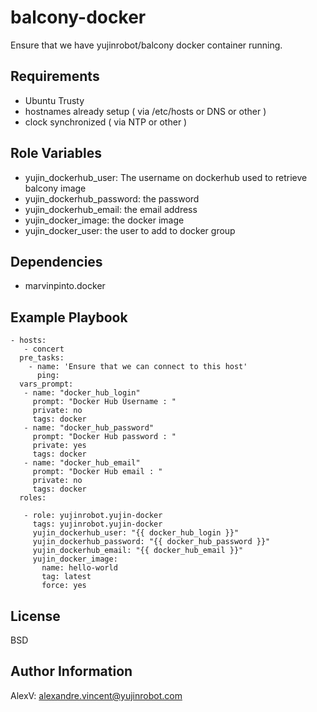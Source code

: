 balcony-docker
==============

Ensure that we have yujinrobot/balcony docker container running.

Requirements
------------

 - Ubuntu Trusty
 - hostnames already setup ( via /etc/hosts or DNS or other )
 - clock synchronized ( via NTP or other )

Role Variables
--------------

 - yujin_dockerhub_user: The username on dockerhub used to retrieve balcony image
 - yujin_dockerhub_password: the password
 - yujin_dockerhub_email: the email address 
 - yujin_docker_image: the docker image
 - yujin_docker_user: the user to add to docker group

Dependencies
------------

 - marvinpinto.docker
 
Example Playbook
----------------

    - hosts: 
       - concert
      pre_tasks:
        - name: 'Ensure that we can connect to this host'
          ping:
      vars_prompt:
       - name: "docker_hub_login"
         prompt: "Docker Hub Username : "
         private: no
         tags: docker
       - name: "docker_hub_password"
         prompt: "Docker Hub password : "
         private: yes
         tags: docker
       - name: "docker_hub_email"
         prompt: "Docker Hub email : "
         private: no
         tags: docker
      roles:
       
       - role: yujinrobot.yujin-docker
         tags: yujinrobot.yujin-docker
         yujin_dockerhub_user: "{{ docker_hub_login }}"
         yujin_dockerhub_password: "{{ docker_hub_password }}"
         yujin_dockerhub_email: "{{ docker_hub_email }}"
         yujin_docker_image:
           name: hello-world
           tag: latest
           force: yes

License
-------

BSD

Author Information
------------------

AlexV: alexandre.vincent@yujinrobot.com
